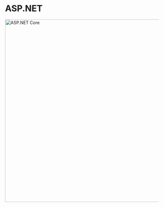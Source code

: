 # ASP.NET
<img src="https://miro.medium.com/max/800/1*0rlzGxAdbgUNnoXT_Q6JhQ.jpeg" alt="ASP.NET Core" width=600>
